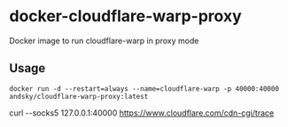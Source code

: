 # docker-cloudflare-warp-proxy

Docker image to run cloudflare-warp in proxy mode

## Usage

```
docker run -d --restart=always --name=cloudflare-warp -p 40000:40000 andsky/cloudflare-warp-proxy:latest
```


curl --socks5 127.0.0.1:40000 https://www.cloudflare.com/cdn-cgi/trace
